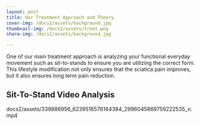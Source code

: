 ```yaml
---
layout: post
title: Our Treatment Approach and Theory 
cover-img: /docs2/assets/background.jpg
thumbnail-img: /docs2/assets/treat.png
share-img: /docs2/assets/background.jpg

---
```

One of our main treatment approach is analyzing your functional everyday movement such as sit-to-stands to ensure you are utilizing the correct form. This lifestyle modification not only ensures that the sciatica pain improves, but it also ensures long term pain reduction.

## Sit-To-Stand Video Analysis 
docs2/assets/339886956_6239516576164384_2996045869759222535_n.mp4


